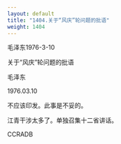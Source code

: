 ```yaml
---
layout: default
title: "1404.关于“风庆”轮问题的批语"
weight: 1404
---
```


毛泽东1976-3-10

关于“风庆”轮问题的批语

毛泽东

1976.03.10

不应该印发。此事是不妥的。

江青干涉太多了。单独召集十二省讲话。

CCRADB

